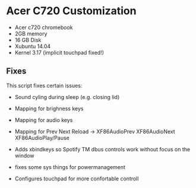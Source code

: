 # Acer C720 Customization 

* Acer c720 chromebook
* 2GB memory
* 16 GB Disk
* Xubuntu 14.04
* Kernel 3.17 (implicit touchpad fixed!)
 


## Fixes
This script fixes certain issues:

* Sound cyling during sleep (e.g. closing lid)
* Mapping for brighness keys
* Mapping for audio keys
* Mapping for Prev Next Reload -> XF86AudioPrev XF86AudioNext XF86AudioPlay/Pause
* Adds xbindkeys so Spotify TM dbus controls work without focus on the window

* fixes some sys things for powermanagement
* Configures touchpad for more confortable controll

